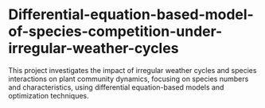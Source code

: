 # Differential-equation-based-model-of-species-competition-under-irregular-weather-cycles
This project investigates the impact of irregular weather cycles and species interactions on plant community dynamics, focusing on species numbers and characteristics, using differential equation-based models and optimization techniques.
